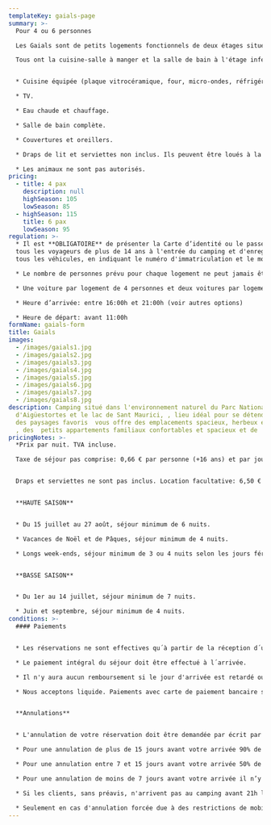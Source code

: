 ```yaml
---
templateKey: gaials-page
summary: >-
  Pour 4 ou 6 personnes

  Les Gaials sont de petits logements fonctionnels de deux étages situés au sommet du bâtiment principal du camping. Ils ne sont pas au niveau de la rue, mais ils ont une terrasse meublée qui n'est partagée qu'avec d'autres gaials et chaque gaial a sa propre table et ses chaises.

  Tous ont la cuisine-salle à manger et la salle de bain à l'étage inférieur et la répartition des pièces varie selon les gaial. Les chambres sont mansardées; ceux de 4 personnes ont deux chambres et ceux de 6 personnes en ont 3.


  * Cuisine équipée (plaque vitrocéramique, four, micro-ondes, réfrigérateur, cafetière, ustensiles  de cuisine, vaisselle...)

  * TV.

  * Eau chaude et chauffage.

  * Salle de bain complète.

  * Couvertures et oreillers.

  * Draps de lit et serviettes non inclus. Ils peuvent être loués à la réception.

  * Les animaux ne sont pas autorisés.
pricing:
  - title: 4 pax
    description: null
    highSeason: 105
    lowSeason: 85
  - highSeason: 115
    title: 6 pax
    lowSeason: 95
regulation: >-
  * Il est **OBLIGATOIRE** de présenter la Carte d’identité ou le passeport de
  tous les voyageurs de plus de 14 ans à l'entrée du camping et d'enregistrer
  tous les véhicules, en indiquant le numéro d'immatriculation et le modèle.	

  * Le nombre de personnes prévu pour chaque logement ne peut jamais être dépassé sans autorisation.

  * Une voiture par logement de 4 personnes et deux voitures par logement de 6 personnes sont admises et inclues dans le prix. Chaque voiture supplémentaire doit être enregistrée et on payera le parking selon le tarif en vigueur.

  * Heure d’arrivée: entre 16:00h et 21:00h (voir autres options)

  * Heure de départ: avant 11:00h
formName: gaials-form
title: Gaials
images:
  - /images/gaials1.jpg
  - /images/gaials2.jpg
  - /images/gaials3.jpg
  - /images/gaials4.jpg
  - /images/gaials5.jpg
  - /images/gaials6.jpg
  - /images/gaials7.jpg
  - /images/gaials8.jpg
description: Camping situé dans l'environnement naturel du Parc National
  d'Aigüestortes et le lac de Sant Maurici, , lieu idéal pour se détendre, jouir
  des paysages favoris  vous offre des emplacements spacieux, herbeux et ombreux
  , des  petits appartements familiaux confortables et spacieux et de  bungalows
pricingNotes: >-
  *Prix par nuit. TVA incluse.

  Taxe de séjour pas comprise: 0,66 € par personne (+16 ans) et par jour, avec un maximum de 7 jours.*


  Draps et serviettes ne sont pas inclus. Location facultative: 6,50 € par personne et par séjour.


  **HAUTE SAISON**


  * Du 15 juillet au 27 août, séjour minimum de 6 nuits.

  * Vacances de Noël et de Pâques, séjour minimum de 4 nuits.

  * Longs week-ends, séjour minimum de 3 ou 4 nuits selon les jours fériés


  **BASSE SAISON**


  * Du 1er au 14 juillet, séjour minimum de 7 nuits.

  * Juin et septembre, séjour minimum de 4 nuits.
conditions: >-
  #### Paiements


  * Les réservations ne sont effectives qu´à partir de la réception d´un acompte équivalent à 40% de la somme total du séjour. Les paiements seront effectués par virement sur le numéro du compte bancaire qui vous sera communiqué au moment de la réservation officielle.

  * Le paiement intégral du séjour doit être effectué à l´arrivée.

  * Il n'y aura aucun remboursement si le jour d'arrivée est retardé ou si le jour du départ est anticipé.

  * Nous acceptons liquide. Paiements avec carte de paiement bancaire seulement possible pendant les mois de juillet et août. Il y a aussi la possibilité de faire un virement bancaire.


  **Annulations**


  * L'annulation de votre réservation doit être demandée par écrit par email à info@campinglamola.com

  * Pour une annulation de plus de 15 jours avant votre arrivée 90% de l’acompte sera remboursé.

  * Pour une annulation entre 7 et 15 jours avant votre arrivée 50% de l’acompte sera remboursé.

  * Pour une annulation de moins de 7 jours avant votre arrivée il n’y a pas de remboursement.

  * Si les clients, sans préavis, n'arrivent pas au camping avant 21h le jour de l'arrivée, la réservation sera considérée comme annulée.

  * Seulement en cas d'annulation forcée due à des restrictions de mobilité imposées par les gouvernements, causées par Covid-19, le dépôt total sera remboursé.
---
```

